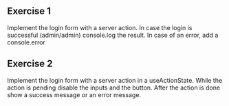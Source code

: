 ## Exercise 1

Implement the login form with a server action. In case the login is successful (admin/admin) console.log the result. In case of an error, add a console.error

## Exercise 2

Implement the login form with a server action in a useActionState. While the action is pending disable the inputs and the button. After the action is done show a success message or an error message.
